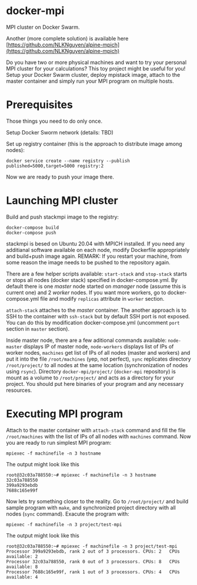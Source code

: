 # docker-mpi

MPI cluster on Docker Swarm.

Another (more complete solution) is available here [https://github.com/NLKNguyen/alpine-mpich](https://github.com/NLKNguyen/alpine-mpich)

Do you have two or more physical machines and want to try your personal MPI cluster for your calculations? This toy project might be useful for you! Setup your Docker Swarm cluster, deploy mpistack image, attach to the master container and simply run your MPI program on multiple hosts.


# Prerequisites
Those things you need to do only once.

Setup Docker Sworm network
(details: TBD)

Set up registry container (this is the approach to distribute image among nodes):
```
docker service create --name registry --publish published=5000,target=5000 registry:2
```
Now we are ready to push your image there. 

# Launching MPI cluster 

Build and push stackmpi image to the registry:
```
docker-compose build
docker-compose push
```
stackmpi is besed on Ubuntu 20.04 with MPICH installed. If you need any additianal software available on each node, modify Dockerfile appropriately and build+push image again.
REMARK: If you restart your machine, from some reason the image needs to be pushed to the repository again.

There are a few helper scripts available:
`start-stack` and `stop-stack` starts or stops all nodes (docker stack) specified in docker-compose.yml. By default there is one _master_ node started on _manager_ node (assume this is current one) and 2 _worker_ nodes. If you want more workers, go to docker-compose.yml file and modify `replicas` attribute in `worker` section.

`attach-stack` attaches to the _master_ container. The another approach is to SSH to the container with `ssh-stack` but by default SSH port is not exposed. You can do this by modification docker-compose.yml (uncomment `port` section in `master` section).

Inside master node, there are a few aditional commands available:
`node-master` displays IP of master node,
`node-workers` displays list of IPs of worker nodes,
`machines` get list of IPs of all nodes (master and workers) and put it into the file `/root/machines` (yep, not perfect),
`sync` replicates directory `/root/project/` to all nodes at the same location (synchronization of nodes using `rsync`). Directory `docker-mpi/project/` (`docker-mpi` repository) is mount as a volume to `/root/project/` and acts as a directory for your project. You should put here binaries of your program and any necessary resources.

# Executing MPI program
Attach to the master container with `attach-stack` command and fill the file `/root/machines` with the list of IPs of all nodes with `machines` command. Now you are ready to run simplest MPI program:
```
mpiexec -f machinefile -n 3 hostname
```
The output might look like this
```
root@32c03a788550:~# mpiexec -f machinefile -n 3 hostname
32c03a788550
399a9293ebdb
7688c165e99f
```

Now lets try something closer to the reality. Go to `/root/project/` and build sample program with `make`, and synchronized project directory with all nodes (`sync` command). Exacute the program with:
```
mpiexec -f machinefile -n 3 project/test-mpi
```
The output might look like this
```
root@32c03a788550:~# mpiexec -f machinefile -n 3 project/test-mpi
Processor 399a9293ebdb, rank 2 out of 3 processors. CPUs: 2   CPUs available: 2
Processor 32c03a788550, rank 0 out of 3 processors. CPUs: 8   CPUs available: 8
Processor 7688c165e99f, rank 1 out of 3 processors. CPUs: 4   CPUs available: 4
```






